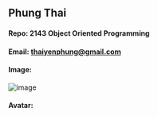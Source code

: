 ## Phung Thai

#### Repo: 2143 Object Oriented Programming

#### Email: thaiyenphung@gmail.com

#### Image:

![image](https://github.com/user-attachments/assets/368abbb4-6ac0-444b-b32b-cce04238f455)

#### Avatar:

<img scr="https://github.com/user-attachments/assets/2032d5c9-d249-47ae-8a15-b84d6a34e3a6" width = 300>

